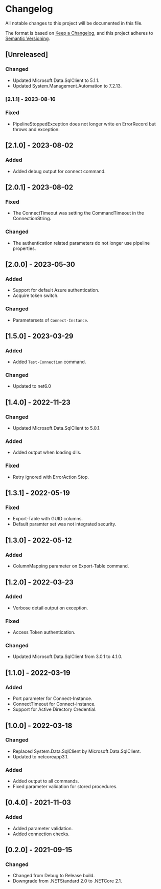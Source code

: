 # Changelog

All notable changes to this project will be documented in this file.

The format is based on [Keep a Changelog](https://keepachangelog.com/en/1.0.0/),
and this project adheres to [Semantic Versioning](https://semver.org/spec/v2.0.0.html).

## [Unreleased]

### Changed

- Updated Microsoft.Data.SqlClient to 5.1.1.
- Updated System.Management.Automation to 7.2.13.

### [2.1.1] - 2023-08-16

### Fixed

- PipelineStoppedException does not longer write en ErrorRecord but throws and exception.

## [2.1.0] - 2023-08-02

### Added

- Added debug output for connect command.

## [2.0.1] - 2023-08-02

### Fixed

- The ConnectTimeout was setting the CommandTimeout in the ConnectionString.

### Changed

- The authentication related parameters do not longer use pipeline properties.

## [2.0.0] - 2023-05-30

### Added

- Support for default Azure authentication.
- Acquire token switch.

### Changed

- Parametersets of `Connect-Instance`.

## [1.5.0] - 2023-03-29

### Added

- Added `Test-Connection` command.

### Changed

- Updated to net6.0

## [1.4.0] - 2022-11-23

### Changed

- Updated Microsoft.Data.SqlClient to 5.0.1.

### Added

- Added output when loading dlls.

### Fixed

- Retry ignored with ErrorAction Stop.

## [1.3.1] - 2022-05-19

### Fixed

- Export-Table with GUID columns.
- Default paramter set was not integrated security.

## [1.3.0] - 2022-05-12

### Added

- ColumnMapping parameter on Export-Table command.

## [1.2.0] - 2022-03-23

### Added

- Verbose detail output on exception.

### Fixed

- Access Token authentication.

### Changed

- Updated Microsoft.Data.SqlClient from 3.0.1 to 4.1.0.

## [1.1.0] - 2022-03-19

### Added

- Port parameter for Connect-Instance.
- ConnectTimeout for Connect-Instance.
- Support for Active Directory Credential.

## [1.0.0] - 2022-03-18

### Changed

- Replaced System.Data.SqlClient by Microsoft.Data.SqlClient.
- Updated to netcoreapp3.1.

### Added

- Added output to all commands.
- Fixed parameter validation for stored procedures.

## [0.4.0] - 2021-11-03

### Added

- Added parameter validation.
- Added connection checks.

## [0.2.0] - 2021-09-15

### Changed

- Changed from Debug to Release build.
- Downgrade from .NETStandard 2.0 to .NETCore 2.1.

<!-- markdownlint-configure-file {"MD024": { "siblings_only": true } } -->
